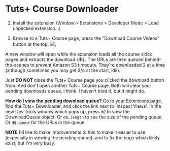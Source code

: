 # Tuts+ Course Downloader

1. Install the extension (Window > Extensions > Developer Mode > Load unpacked extension...)

2. Browse to a Tuts+ Course page, press the "Download Course Videos" button at the top:
![](http://i.imgur.com/golXcso.png);

A new window will open while the extension loads all the course video pages and extracts the download URL. The URLs are then queued behind-the-scenes to prevent Amazon S3 timeouts. They're downloaded 2 at a time (although sometimes you may get 3/4 at the start, idk).

Just **DO NOT** close the Tuts+ Course page you clicked the download button from. And don't open another Tuts+ Course page. Both will clear your pending downloads queue, I think. I haven't tried it, but it might do.

**How do I view the pending download queue?** Go to your Extensions page, find the Tuts+ Downloader, and click the link next to 'Inspect Views'. In the new Dev Tools window which pops up, press `dQ` to view the DownloadQueue object. Or `dQ.length` to see the size of the pending queue. Or `dQ.queue` for the URLs in the queue.

**NOTE** I'd like to make improvements to this to make it easier to use (especially in viewing the pending queue), and to fix the bugs which likely exist, but I'm very busy.
